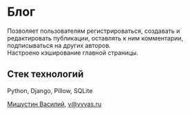 # Блог  
Позволяет пользователям регистрироваться, создавать и редактировать публикации, оставлять к ним комментарии, подписываться на других авторов.  
Настроено кэширование главной страницы.  

## Стек технологий  
Python, Django, Pillow, SQLite  

[Мишустин Василий](https://github.com/vvvas), v@vvvas.ru  
